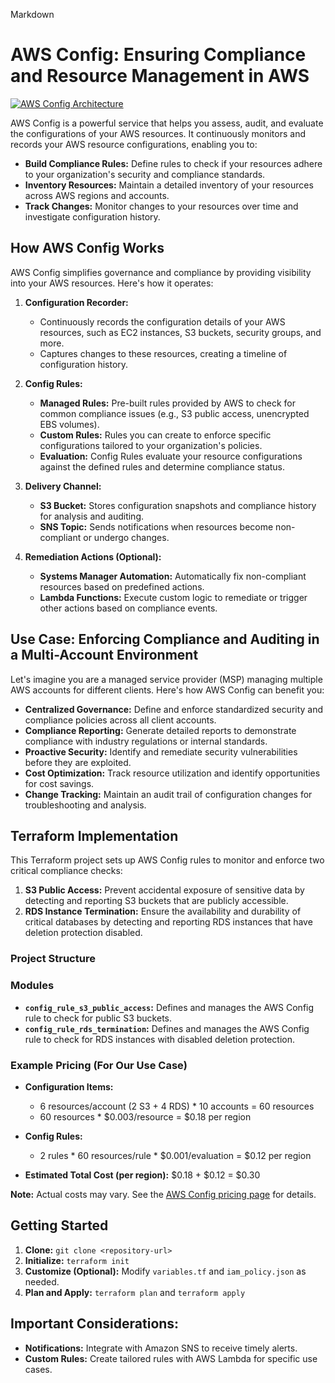 Markdown
# AWS Config: Ensuring Compliance and Resource Management in AWS

[![AWS Config Architecture](aws-config-architecture.png)](aws-config-architecture.png) 

AWS Config is a powerful service that helps you assess, audit, and evaluate the configurations of your AWS resources. It continuously monitors and records your AWS resource configurations, enabling you to:

* **Build Compliance Rules:** Define rules to check if your resources adhere to your organization's security and compliance standards.
* **Inventory Resources:** Maintain a detailed inventory of your resources across AWS regions and accounts.
* **Track Changes:** Monitor changes to your resources over time and investigate configuration history.

## How AWS Config Works

AWS Config simplifies governance and compliance by providing visibility into your AWS resources. Here's how it operates:

1. **Configuration Recorder:**  
   * Continuously records the configuration details of your AWS resources, such as EC2 instances, S3 buckets, security groups, and more.
   * Captures changes to these resources, creating a timeline of configuration history.

2. **Config Rules:**
   * **Managed Rules:** Pre-built rules provided by AWS to check for common compliance issues (e.g., S3 public access, unencrypted EBS volumes).
   * **Custom Rules:** Rules you can create to enforce specific configurations tailored to your organization's policies.
   * **Evaluation:** Config Rules evaluate your resource configurations against the defined rules and determine compliance status.

3. **Delivery Channel:**
   * **S3 Bucket:** Stores configuration snapshots and compliance history for analysis and auditing.
   * **SNS Topic:** Sends notifications when resources become non-compliant or undergo changes.

4. **Remediation Actions (Optional):**
   * **Systems Manager Automation:**  Automatically fix non-compliant resources based on predefined actions.
   * **Lambda Functions:**  Execute custom logic to remediate or trigger other actions based on compliance events.

## Use Case: Enforcing Compliance and Auditing in a Multi-Account Environment

Let's imagine you are a managed service provider (MSP) managing multiple AWS accounts for different clients. Here's how AWS Config can benefit you:

* **Centralized Governance:** Define and enforce standardized security and compliance policies across all client accounts.
* **Compliance Reporting:** Generate detailed reports to demonstrate compliance with industry regulations or internal standards.
* **Proactive Security:** Identify and remediate security vulnerabilities before they are exploited.
* **Cost Optimization:**  Track resource utilization and identify opportunities for cost savings.
* **Change Tracking:** Maintain an audit trail of configuration changes for troubleshooting and analysis.

## Terraform Implementation

This Terraform project sets up AWS Config rules to monitor and enforce two critical compliance checks:

1. **S3 Public Access:** Prevent accidental exposure of sensitive data by detecting and reporting S3 buckets that are publicly accessible.
2. **RDS Instance Termination:** Ensure the availability and durability of critical databases by detecting and reporting RDS instances that have deletion protection disabled.

### Project Structure
### Modules

* **`config_rule_s3_public_access`:**  Defines and manages the AWS Config rule to check for public S3 buckets.
* **`config_rule_rds_termination`:** Defines and manages the AWS Config rule to check for RDS instances with disabled deletion protection.


### Example Pricing (For Our Use Case)

* **Configuration Items:**
    * 6 resources/account (2 S3 + 4 RDS) * 10 accounts = 60 resources
    * 60 resources * $0.003/resource = $0.18 per region

* **Config Rules:**
    * 2 rules * 60 resources/rule * $0.001/evaluation = $0.12 per region

* **Estimated Total Cost (per region):** $0.18 + $0.12 = $0.30

**Note:** Actual costs may vary. See the [AWS Config pricing page](https://aws.amazon.com/config/pricing/) for details.

## Getting Started

1. **Clone:** `git clone <repository-url>`
2. **Initialize:** `terraform init`
3. **Customize (Optional):** Modify `variables.tf` and `iam_policy.json` as needed.
4. **Plan and Apply:** `terraform plan` and `terraform apply`

## Important Considerations:


* **Notifications:** Integrate with Amazon SNS to receive timely alerts.
* **Custom Rules:** Create tailored rules with AWS Lambda for specific use cases.